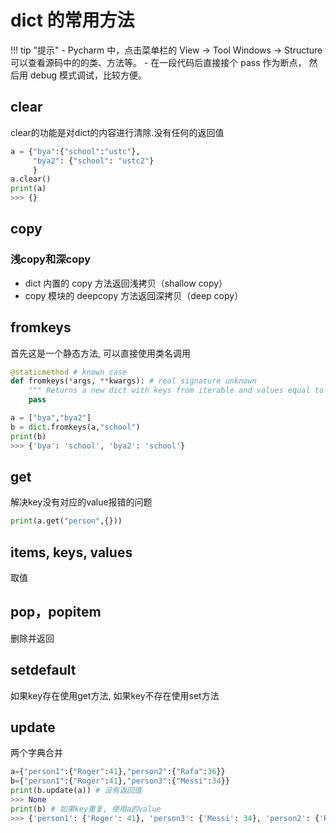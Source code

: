 # dict 的常用方法

!!! tip "提示"
    - Pycharm 中，点击菜单栏的 View -> Tool Windows -> Structure 可以查看源码中的的类、方法等。
    - 在一段代码后直接接个 pass 作为断点， 然后用 debug 模式调试，比较方便。

## clear

clear的功能是对dict的内容进行清除.没有任何的返回值

```python
a = {"bya":{"school":"ustc"},
     "bya2": {"school": "ustc2"}
     }
a.clear()
print(a)
>>> {}
```

## copy

### 浅copy和深copy
- dict 内置的 copy 方法返回浅拷贝（shallow copy）
- copy 模块的 deepcopy 方法返回深拷贝（deep copy）

## fromkeys

首先这是一个静态方法, 可以直接使用类名调用

```python
@staticmethod # known case
def fromkeys(*args, **kwargs): # real signature unknown
    """ Returns a new dict with keys from iterable and values equal to value. """
    pass
```

```python
a = ["bya","bya2"]
b = dict.fromkeys(a,"school")
print(b)
>>> {'bya': 'school', 'bya2': 'school'}
```

## get

解决key没有对应的value报错的问题

```python
print(a.get("person",{}))
```

## items, keys, values

取值

## pop，popitem

删除并返回

## setdefault

如果key存在使用get方法, 如果key不存在使用set方法

## update

两个字典合并
```python
a={"person1":{"Roger":41},"person2":{"Rafa":36}}
b={"person1":{"Roger":41},"person3":{"Messi":34}}
print(b.update(a)) # 没有返回值
>>> None
print(b) # 如果key重复, 使用a的value
>>> {'person1': {'Roger': 41}, 'person3': {'Messi': 34}, 'person2': {'Rafa': 36}}
```
